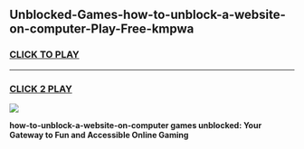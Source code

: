 
## Unblocked-Games-how-to-unblock-a-website-on-computer-Play-Free-kmpwa
<h3>
<a href="https://premium76.site?title=how-to-unblock-a-website-on-computer&ref=20M">CLICK TO PLAY</a></h3>
<hr>

<h3>
<a href="https://premium76.site?title=how-to-unblock-a-website-on-computer&ref=20M">CLICK 2 PLAY</a>
  
</h3>

<a href="https://premium76.site?title=how-to-unblock-a-website-on-computer&ref=19M"><img src="https://clearcache.store/games.png"></a>


**how-to-unblock-a-website-on-computer games unblocked: Your Gateway to Fun and Accessible Online Gaming**
